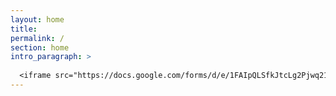 ```yaml
---
layout: home
title: 
permalink: /
section: home
intro_paragraph: >
  
  <iframe src="https://docs.google.com/forms/d/e/1FAIpQLSfkJtcLg2Pjwq21QovfngKKsV9IbHPWrZfCzY8JxGrELdue_A/viewform?embedded=true" width="100%" height="" frameborder="0" marginheight="0" marginwidth="0">Carregando…</iframe>
---
```






